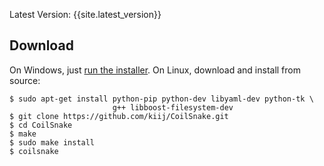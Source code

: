 <span class="topright">Latest Version: {{site.latest_version}}</span>

## Download 

On Windows, just [run the installer]({{site.windows_download_url}}). On Linux, download and install from source:

    $ sudo apt-get install python-pip python-dev libyaml-dev python-tk \
                           g++ libboost-filesystem-dev
    $ git clone https://github.com/kiij/CoilSnake.git
    $ cd CoilSnake
    $ make
    $ sudo make install
    $ coilsnake
